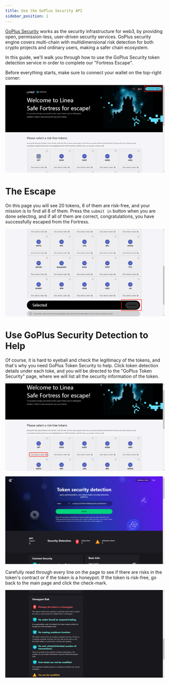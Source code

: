 ```yaml
---
title: Use the GoPlus Security API
sidebar_position: 1
---
```


[GoPlus Security](https://gopluslabs.io/) works as the security infrastructure for web3, by providing open, permission-less, user-driven security services. GoPlus security engine covers multi-chain with multidimensional risk detection for both crypto projects and ordinary users, making a safer chain ecosystem.

In this guide, we'll walk you through how to use the GoPlus Security token detection service in order to complete our "Fortress Escape".

Before everything starts, make sure to connect your wallet on the top-right corner:

![connect wallet linea](../../assets/goplus_security_api/connect_wallet_linea.png)

# The Escape

On this page you will see 20 tokens, 8 of them are risk-free, and your mission is to find all 8 of them. Press the `submit in` button when you are done selecting, and if all of them are correct, congratulations, you have successfully escaped from the Fortress.

![token list](../../assets/goplus_security_api/token_list.png)

# Use GoPlus Security Detection to Help

Of course, it is hard to eyeball and check the legitimacy of the tokens, and that's why you need GoPlus Token Security to help. Click token detection details under each toke, and you will be directed to the "GoPlus Token Security" page, where we will list all the security information of the token.

![select token](../../assets/goplus_security_api/select_token.png)

![token detection](../../assets/goplus_security_api/goplus_token_detection.png)

Carefully read through every line on the page to see if there are risks in the token's contract or if the token is a honeypot. If the token is risk-free, go back to the main page and click the check-mark.

![token detection result](../../assets/goplus_security_api/token_detection_result.png)
